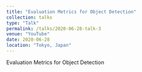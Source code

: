 ```yaml
---
title: "Evaluation Metrics for Object Detection"
collection: talks
type: "Talk"
permalink: /talks/2020-06-28-talk-3
venue: "YouTube"
date: 2020-06-28
location: "Tokyo, Japan"
---
```


Evaluation Metrics for Object Detection
